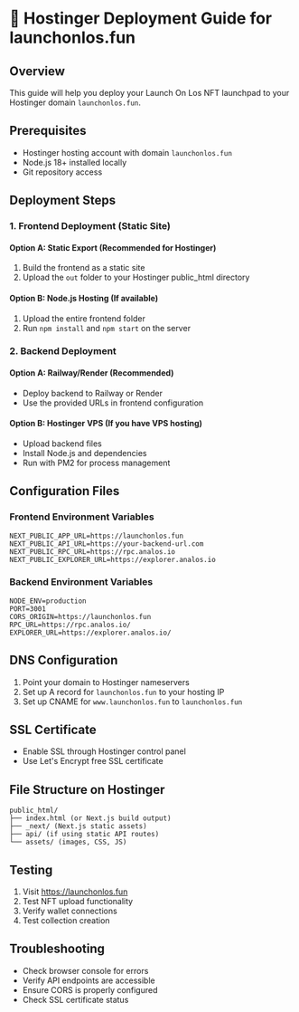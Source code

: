 # 🚀 Hostinger Deployment Guide for launchonlos.fun

## Overview
This guide will help you deploy your Launch On Los NFT launchpad to your Hostinger domain `launchonlos.fun`.

## Prerequisites
- Hostinger hosting account with domain `launchonlos.fun`
- Node.js 18+ installed locally
- Git repository access

## Deployment Steps

### 1. Frontend Deployment (Static Site)

#### Option A: Static Export (Recommended for Hostinger)
1. Build the frontend as a static site
2. Upload the `out` folder to your Hostinger public_html directory

#### Option B: Node.js Hosting (If available)
1. Upload the entire frontend folder
2. Run `npm install` and `npm start` on the server

### 2. Backend Deployment

#### Option A: Railway/Render (Recommended)
- Deploy backend to Railway or Render
- Use the provided URLs in frontend configuration

#### Option B: Hostinger VPS (If you have VPS hosting)
- Upload backend files
- Install Node.js and dependencies
- Run with PM2 for process management

## Configuration Files

### Frontend Environment Variables
```env
NEXT_PUBLIC_APP_URL=https://launchonlos.fun
NEXT_PUBLIC_API_URL=https://your-backend-url.com
NEXT_PUBLIC_RPC_URL=https://rpc.analos.io
NEXT_PUBLIC_EXPLORER_URL=https://explorer.analos.io
```

### Backend Environment Variables
```env
NODE_ENV=production
PORT=3001
CORS_ORIGIN=https://launchonlos.fun
RPC_URL=https://rpc.analos.io/
EXPLORER_URL=https://explorer.analos.io/
```

## DNS Configuration
1. Point your domain to Hostinger nameservers
2. Set up A record for `launchonlos.fun` to your hosting IP
3. Set up CNAME for `www.launchonlos.fun` to `launchonlos.fun`

## SSL Certificate
- Enable SSL through Hostinger control panel
- Use Let's Encrypt free SSL certificate

## File Structure on Hostinger
```
public_html/
├── index.html (or Next.js build output)
├── _next/ (Next.js static assets)
├── api/ (if using static API routes)
└── assets/ (images, CSS, JS)
```

## Testing
1. Visit https://launchonlos.fun
2. Test NFT upload functionality
3. Verify wallet connections
4. Test collection creation

## Troubleshooting
- Check browser console for errors
- Verify API endpoints are accessible
- Ensure CORS is properly configured
- Check SSL certificate status
